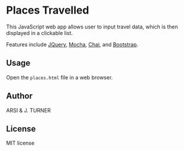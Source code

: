 Places Travelled
============

This JavaScript web app allows user to input travel data, which is then displayed in a clickable list.

Features include [JQuery](http://jquery.com/),
[Mocha](http://mochajs.org/), [Chai](http://chaijs.com/),
and [Bootstrap](http://http://getbootstrap.com/).


Usage
-----

Open the `places.html` file in a web browser.


Author
-----

ARSI & J. TURNER


License
-------

MIT license
